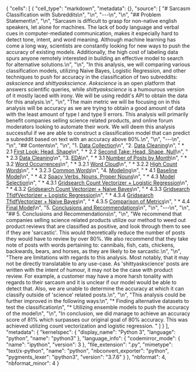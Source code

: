 {
 "cells": [
  {
   "cell_type": "markdown",
   "metadata": {},
   "source": [
    "# Sarcasm Classification with Subreddits\n",
    "\n",
    "---\n",
    "\n",
    "## Problem Statement\n",
    "\n",
    "Sarcasm is difficult to grasp for non-native english speakers, let alone for machines. The lack of body language and verbal cues in computer-mediated communication, makes it especially hard to detect tone, intent, and word meaning. Although machine learning has come a long way, scientists are constantly looking for new ways to push the accuracy of existing models. Additionally, the high cost of labeling data spurs anyone remotely interested in building an effective model to search for alternative solutions.\n",
    "\n",
    "In this analysis, we will comparing various classification models, utilizing Naive Bayes, Logistic Regression, and other techniques to push for accuracy in the classification of two subreddits: *askscience* and *shittyaskscience*. *Askscience* is an open platform that answers scientific queries, while *shittyaskscience* is a humourous version of it mostly laced with irony. We will be using reddit's API to obtain the data for this analysis.\n",
    "\n",
    "The main metric we will be focusing on in this analysis will be accuracy as we are trying to obtain a good amount of data with the least amount of type I and type II errors. This analysis will primarily benefit companies selling science related products, and online forum moderators looking to automate their work. We will deem this analysis successful if we are able to construct a classification model that can predict a subreddit based on text with an accuracy above 80%.\n",
    "\n",
    "---\n",
    "\n",
    "## Contents\n",
    "\n",
    "1. [Data Collection](#1.-Data-Collection)\n",
    "2. [Data Cleaning](#2.-Data-Cleaning)\n",
    "    * 2.1 [First Look: Head, Shape](#2.1-First-Look:-Head,-Shape)\n",
    "    * 2.2 [Second Take: Head, Shape, Null](#2.2-Second-Take:-Head,-Shape,-Null)\n",
    "    * 2.3 [Data Cleaning](#2.3-Data-Cleaning)\n",
    "3. [EDA](#3.-EDA)\n",
    "    * 3.1 [Number of Posts by Month](#3.1-Number-of-Posts-by-Month)\n",
    "    * 3.2 [Word Occurrences](#3.2-Word-Occurrences)\n",
    "        * 3.2.1 [Word Cloud](#3.2.1-Word-Cloud)\n",
    "        * 3.2.2 [High Count Words](#3.2.2-High-Count-Words)\n",
    "        * 3.2.3 [Common Words](#3.2.3-Common-Words)\n",
    "4. [Modeling](#4.-Modeling)\n",
    "    * 4.1 [Baseline Model](#4.1-Baseline-Model)\n",
    "    * 4.2 [Spacy Verbs, Nouns, Proper Nouns](#4.2-Spacy-Verbs,-Nouns,-Proper-Nouns)\n",
    "    * 4.3 [Model Selection](#4.3-Model-Selection)\n",
    "        * 4.3.1 [Gridsearch Count Vectorizer + Logistic Regression](#4.3.1-Gridsearch-Count-Vectorizer-+-Logistic-Regression)\n",
    "        * 4.3.2 [Gridsearch Count Vectorizer + Naive Bayes](#4.3.2-Gridsearch-Count-Vectorizer-+-Naive-Bayes)\n",
    "        * 4.3.3 [Gridsearch TfidfVectorizer + Logistic Regression](#4.3.3-Gridsearch-TfidfVectorizer-+-Logistic-Regression)\n",
    "        * 4.3.4 [Gridsearch TfidfVectorizer + Naive Bayes](#4.3.4-Gridsearch-TfidfVectorizer-+-Naive-Bayes)\n",
    "        * 4.3.5 [Comparison of Metrics](#4.3.5-Comparison-of-Metrics)\n",
    "    * 4.4 [Final Model](#4.4-Final-Model)\n",
    "5. [Conclusions and Recommendations](#5.-Conclusions-and-Recommendations)\n",
    "\n",
    "---\n",
    "\n",
    "## 5. Conclusions and Recommendations\n",
    "\n",
    "We recommend that companies selling science related products utilize our method to weed out product reviews that are classified as positive, and look through them to see if they are 'sarcastic'. This would theoretically reduce the number of posts they would have to review by over 80%. We also recommend that they take note of posts with words pertaining to: cannibals, fish, cats, chickens, backwards, bears, and horses, as they are likely to be sarcastic.\n",
    "\n",
    "There are limitations with regards to this analysis. Most notably, that it may not be directly translatable to any use-case. As 'shittyaskscience' posts are written with the intent of humour, it may not be the case with product review. For example, a customer may have a more harsh tonality with regards to their sarcasm and it is unclear if our model would be able to detect that. Also, we are unable to determine the accuracy at which it can classify outside of 'science' related posts.\n",
    "\n",
    "This analysis could be further improved in the following ways:\n",
    "* Finding alternative datasets to test the classification\n",
    "* Utilizing ensemble models to push the accuracy of the model\n",
    "\n",
    "In conclusion, we did manage to achieve an accuracy score of 81% which surpasses our original goal of 80% accuracy. This was achieved utilizing count vectorization and logistic regression. "
   ]
  }
 ],
 "metadata": {
  "kernelspec": {
   "display_name": "Python 3",
   "language": "python",
   "name": "python3"
  },
  "language_info": {
   "codemirror_mode": {
    "name": "ipython",
    "version": 3
   },
   "file_extension": ".py",
   "mimetype": "text/x-python",
   "name": "python",
   "nbconvert_exporter": "python",
   "pygments_lexer": "ipython3",
   "version": "3.7.6"
  }
 },
 "nbformat": 4,
 "nbformat_minor": 4
}
